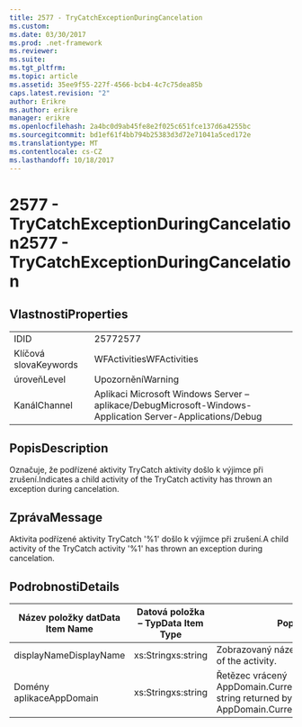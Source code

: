 ```yaml
---
title: 2577 - TryCatchExceptionDuringCancelation
ms.custom: 
ms.date: 03/30/2017
ms.prod: .net-framework
ms.reviewer: 
ms.suite: 
ms.tgt_pltfrm: 
ms.topic: article
ms.assetid: 35ee9f55-227f-4566-bcb4-4c7c75dea85b
caps.latest.revision: "2"
author: Erikre
ms.author: erikre
manager: erikre
ms.openlocfilehash: 2a4bc0d9ab45fe8e2f025c651fce137d6a4255bc
ms.sourcegitcommit: bd1ef61f4bb794b25383d3d72e71041a5ced172e
ms.translationtype: MT
ms.contentlocale: cs-CZ
ms.lasthandoff: 10/18/2017
---
```

# <a name="2577---trycatchexceptionduringcancelation"></a><span data-ttu-id="31656-102">2577 - TryCatchExceptionDuringCancelation</span><span class="sxs-lookup"><span data-stu-id="31656-102">2577 - TryCatchExceptionDuringCancelation</span></span>
## <a name="properties"></a><span data-ttu-id="31656-103">Vlastnosti</span><span class="sxs-lookup"><span data-stu-id="31656-103">Properties</span></span>  
  
|||  
|-|-|  
|<span data-ttu-id="31656-104">ID</span><span class="sxs-lookup"><span data-stu-id="31656-104">ID</span></span>|<span data-ttu-id="31656-105">2577</span><span class="sxs-lookup"><span data-stu-id="31656-105">2577</span></span>|  
|<span data-ttu-id="31656-106">Klíčová slova</span><span class="sxs-lookup"><span data-stu-id="31656-106">Keywords</span></span>|<span data-ttu-id="31656-107">WFActivities</span><span class="sxs-lookup"><span data-stu-id="31656-107">WFActivities</span></span>|  
|<span data-ttu-id="31656-108">úroveň</span><span class="sxs-lookup"><span data-stu-id="31656-108">Level</span></span>|<span data-ttu-id="31656-109">Upozornění</span><span class="sxs-lookup"><span data-stu-id="31656-109">Warning</span></span>|  
|<span data-ttu-id="31656-110">Kanál</span><span class="sxs-lookup"><span data-stu-id="31656-110">Channel</span></span>|<span data-ttu-id="31656-111">Aplikaci Microsoft Windows Server – aplikace/Debug</span><span class="sxs-lookup"><span data-stu-id="31656-111">Microsoft-Windows-Application Server-Applications/Debug</span></span>|  
  
## <a name="description"></a><span data-ttu-id="31656-112">Popis</span><span class="sxs-lookup"><span data-stu-id="31656-112">Description</span></span>  
 <span data-ttu-id="31656-113">Označuje, že podřízené aktivity TryCatch aktivity došlo k výjimce při zrušení.</span><span class="sxs-lookup"><span data-stu-id="31656-113">Indicates a child activity of the TryCatch activity has thrown an exception during cancelation.</span></span>  
  
## <a name="message"></a><span data-ttu-id="31656-114">Zpráva</span><span class="sxs-lookup"><span data-stu-id="31656-114">Message</span></span>  
 <span data-ttu-id="31656-115">Aktivita podřízené aktivity TryCatch '%1' došlo k výjimce při zrušení.</span><span class="sxs-lookup"><span data-stu-id="31656-115">A child activity of the TryCatch activity '%1' has thrown an exception during cancelation.</span></span>  
  
## <a name="details"></a><span data-ttu-id="31656-116">Podrobnosti</span><span class="sxs-lookup"><span data-stu-id="31656-116">Details</span></span>  
  
|<span data-ttu-id="31656-117">Název položky dat</span><span class="sxs-lookup"><span data-stu-id="31656-117">Data Item Name</span></span>|<span data-ttu-id="31656-118">Datová položka – Typ</span><span class="sxs-lookup"><span data-stu-id="31656-118">Data Item Type</span></span>|<span data-ttu-id="31656-119">Popis</span><span class="sxs-lookup"><span data-stu-id="31656-119">Description</span></span>|  
|--------------------|--------------------|-----------------|  
|<span data-ttu-id="31656-120">displayName</span><span class="sxs-lookup"><span data-stu-id="31656-120">DisplayName</span></span>|<span data-ttu-id="31656-121">xs:String</span><span class="sxs-lookup"><span data-stu-id="31656-121">xs:string</span></span>|<span data-ttu-id="31656-122">Zobrazovaný název aktivity.</span><span class="sxs-lookup"><span data-stu-id="31656-122">The display name of the activity.</span></span>|  
|<span data-ttu-id="31656-123">Domény aplikace</span><span class="sxs-lookup"><span data-stu-id="31656-123">AppDomain</span></span>|<span data-ttu-id="31656-124">xs:String</span><span class="sxs-lookup"><span data-stu-id="31656-124">xs:string</span></span>|<span data-ttu-id="31656-125">Řetězec vrácený AppDomain.CurrentDomain.FriendlyName.</span><span class="sxs-lookup"><span data-stu-id="31656-125">The string returned by AppDomain.CurrentDomain.FriendlyName.</span></span>|
